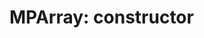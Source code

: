# MPArray: constructor
```@docs function MPArray(AH::Array{Float64,2}; TL = Float32, onthefly=false)
```
